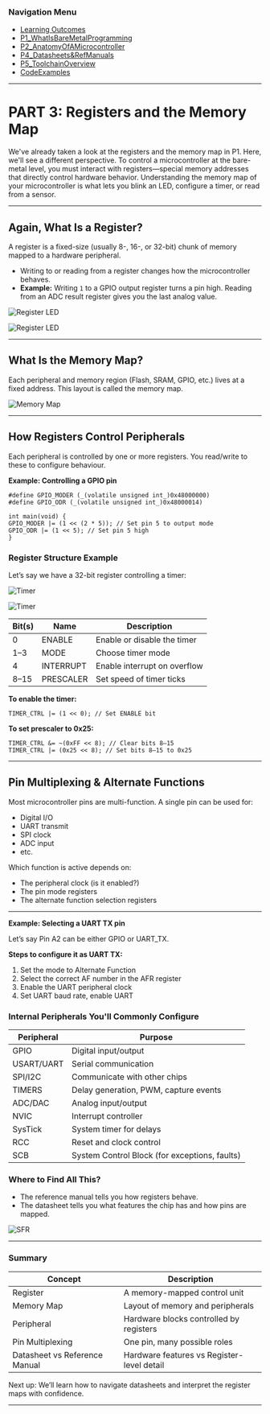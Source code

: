 <h3>Navigation Menu</h3>
<ul>
 <li><a href="Learning%20Outcomes.md">Learning Outcomes</a></li>
 <li><a href="P1_WhatIsBareMetalProgramming.md">P1_WhatIsBareMetalProgramming</a></li>
 <li><a href="P2_AnatomyOfAMicrocontroller.md">P2_AnatomyOfAMicrocontroller</a></li>
 <li><a href="P4_Datasheets&RefManuals.md">P4_Datasheets&RefManuals</a></li>
 <li><a href="P5_ToolchainOverview.md">P5_ToolchainOverview</a></li>
 <li><a href="CodeExamples.md">CodeExamples</a></li>
</ul>

---
# PART 3: Registers and the Memory Map

We've already taken a look at the registers and the memory map in P1. Here, we'll see a different perspective. To control a microcontroller at the bare-metal level, you must interact with registers—special memory addresses that directly control hardware behavior. Understanding the memory map of your microcontroller is what lets you blink an LED, configure a timer, or read from a sensor.

---
## Again, What Is a Register?

A register is a fixed-size (usually 8-, 16-, or 32-bit) chunk of memory mapped to a hardware peripheral.

- Writing to or reading from a register changes how the microcontroller behaves.
- **Example:** Writing `1` to a GPIO output register turns a pin high. Reading from an ADC result register gives you the last analog value.

![Register LED](assets/Registers/RegisterLED_ON.png)

![Register LED](assets/Registers/RegisterLED_ON2.png)

---
## What Is the Memory Map?

Each peripheral and memory region (Flash, SRAM, GPIO, etc.) lives at a fixed address. This layout is called the memory map.

![Memory Map](assets/MemoryMap/MemoryMap.png)

---

## How Registers Control Peripherals

Each peripheral is controlled by one or more registers. You read/write to these to configure behaviour.

**Example: Controlling a GPIO pin**

```
#define GPIO_MODER (_(volatile unsigned int_)0x48000000)  
#define GPIO_ODR (_(volatile unsigned int_)0x48000014)

int main(void) {  
GPIO_MODER |= (1 << (2 * 5)); // Set pin 5 to output mode  
GPIO_ODR |= (1 << 5); // Set pin 5 high  
}
```

### Register Structure Example

Let’s say we have a 32-bit register controlling a timer:

![Timer](assets/Timer/Timer_RM0008.png)

![Timer](assets/Timer/Timer_Reg2_RM0008.png)

| Bit(s) | Name      | Description                  |
| ------ | --------- | ---------------------------- |
| 0      | ENABLE    | Enable or disable the timer  |
| 1–3    | MODE      | Choose timer mode            |
| 4      | INTERRUPT | Enable interrupt on overflow |
| 8–15   | PRESCALER | Set speed of timer ticks     |

**To enable the timer:**

```
TIMER_CTRL |= (1 << 0); // Set ENABLE bit
```

**To set prescaler to 0x25:**

```
TIMER_CTRL &= ~(0xFF << 8); // Clear bits 8–15  
TIMER_CTRL |= (0x25 << 8); // Set bits 8–15 to 0x25
```

---

## Pin Multiplexing & Alternate Functions

Most microcontroller pins are multi-function. A single pin can be used for:
- Digital I/O
- UART transmit
- SPI clock
- ADC input
- etc.

Which function is active depends on:
- The peripheral clock (is it enabled?)
- The pin mode registers
- The alternate function selection registers

---

**Example: Selecting a UART TX pin**

Let’s say Pin A2 can be either GPIO or UART_TX.

**Steps to configure it as UART TX:**
1. Set the mode to Alternate Function
2. Select the correct AF number in the AFR register
3. Enable the UART peripheral clock
4. Set UART baud rate, enable UART

### Internal Peripherals You'll Commonly Configure

| Peripheral   | Purpose                                      |
|--------------|----------------------------------------------|
| GPIO         | Digital input/output                         |
| USART/UART   | Serial communication                         |
| SPI/I2C      | Communicate with other chips                 |
| TIMERS       | Delay generation, PWM, capture events        |
| ADC/DAC      | Analog input/output                          |
| NVIC         | Interrupt controller                         |
| SysTick      | System timer for delays                      |
| RCC          | Reset and clock control                      |
| SCB          | System Control Block (for exceptions, faults)|

### Where to Find All This?

- The reference manual tells you how registers behave.  
- The datasheet tells you what features the chip has and how pins are mapped.  

![SFR](assets/SFR/SFR.png)

---
### Summary

| Concept                    | Description                                 |
|----------------------------|---------------------------------------------|
| Register                   | A memory-mapped control unit                |
| Memory Map                 | Layout of memory and peripherals            |
| Peripheral                 | Hardware blocks controlled by registers     |
| Pin Multiplexing           | One pin, many possible roles                |
| Datasheet vs Reference Manual | Hardware features vs Register-level detail |

Next up: We’ll learn how to navigate datasheets and interpret the register maps with confidence.

---
